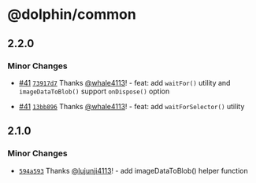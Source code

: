 # @dolphin/common

## 2.2.0

### Minor Changes

- [#41](https://github.com/whale4113/cloud-document-converter/pull/41) [`73917d7`](https://github.com/whale4113/cloud-document-converter/commit/73917d76bfbebb81729680b232ab5504bde724b2) Thanks [@whale4113](https://github.com/whale4113)! - feat: add `waitFor()` utility and `imageDataToBlob()` support `onDispose()` option

- [#41](https://github.com/whale4113/cloud-document-converter/pull/41) [`13bb896`](https://github.com/whale4113/cloud-document-converter/commit/13bb896222f0e6fbc1ef27cbf8be87601d6184e9) Thanks [@whale4113](https://github.com/whale4113)! - feat: add `waitForSelector()` utility

## 2.1.0

### Minor Changes

- [`594a593`](https://github.com/lujunji4113/dolphin/commit/594a5937a68d0cdd57525374d82ba86af924cce3) Thanks [@lujunji4113](https://github.com/lujunji4113)! - add imageDataToBlob() helper function

